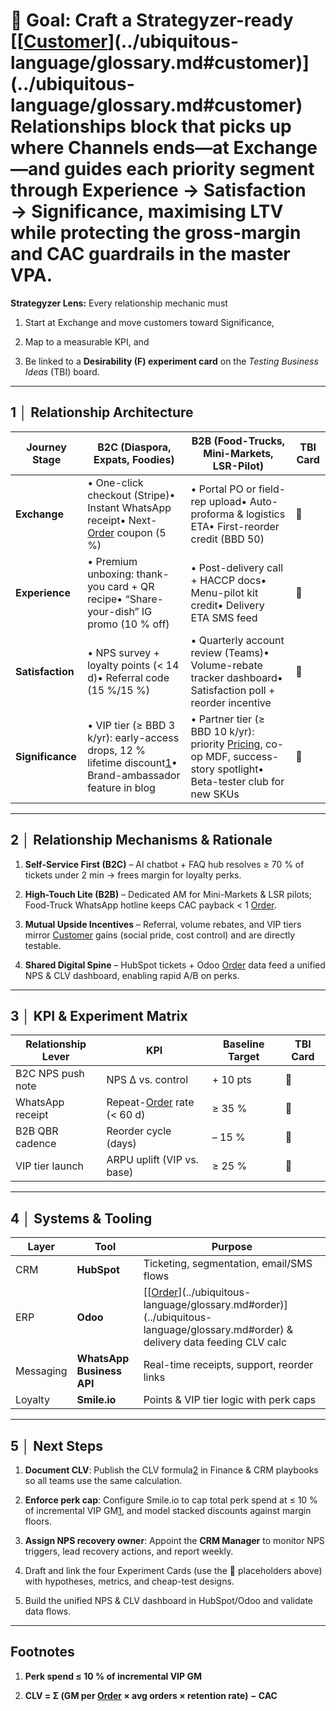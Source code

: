 # **🎯 Goal:** Craft a Strategyzer-ready **[[[Customer](../ubiquitous-language/glossary.md#customer)](../ubiquitous-language/glossary.md#customer)](../ubiquitous-language/glossary.md#customer) Relationships** block that picks up where Channels ends—at **Exchange**—and guides each priority segment through **Experience → Satisfaction → Significance**, maximising LTV while protecting the gross-margin and CAC guardrails in the master VPA.

**Strategyzer Lens:** Every relationship mechanic must

1. Start at Exchange and move customers toward Significance,

2. Map to a measurable KPI, and

3. Be linked to a **Desirability (F) experiment card** on the *Testing Business Ideas* (TBI) board.

---

## **1 │ Relationship Architecture**

| Journey Stage | B2C (Diaspora, Expats, Foodies) | B2B (Food-Trucks, Mini-Markets, LSR-Pilot) | TBI Card |
| ----- | ----- | ----- | ----- |
| **Exchange** | • One-click checkout (Stripe)• Instant WhatsApp receipt• Next-[Order](../ubiquitous-language/glossary.md#order) coupon (5 %) | • Portal PO or field-rep upload• Auto-proforma & logistics ETA• First-reorder credit (BBD 50\) | 🔗 |
| **Experience** | • Premium unboxing: thank-you card \+ QR recipe• “Share-your-dish” IG promo (10 % off) | • Post-delivery call \+ HACCP docs• Menu-pilot kit credit• Delivery ETA SMS feed | 🔗 |
| **Satisfaction** | • NPS survey \+ loyalty points (\< 14 d)• Referral code (15 %/15 %) | • Quarterly account review (Teams)• Volume-rebate tracker dashboard• Satisfaction poll \+ reorder incentive | 🔗 |
| **Significance** | • VIP tier (≥ BBD 3 k/yr): early-access drops, 12 % lifetime discount[1](https://chatgpt.com/c/68306eee-e300-8006-9054-d2e32e1e1625#user-content-fn-2)• Brand-ambassador feature in blog | • Partner tier (≥ BBD 10 k/yr): priority [Pricing](../ubiquitous-language/glossary.md#pricing), co-op MDF, success-story spotlight• Beta-tester club for new SKUs | 🔗 |

---

## **2 │ Relationship Mechanisms & Rationale**

1. **Self-Service First (B2C)** – AI chatbot \+ FAQ hub resolves ≥ 70 % of tickets under 2 min → frees margin for loyalty perks.

2. **High-Touch Lite (B2B)** – Dedicated AM for Mini-Markets & LSR pilots; Food-Truck WhatsApp hotline keeps CAC payback \< 1 [Order](../ubiquitous-language/glossary.md#order).

3. **Mutual Upside Incentives** – Referral, volume rebates, and VIP tiers mirror [Customer](../ubiquitous-language/glossary.md#customer) gains (social pride, cost control) and are directly testable.

4. **Shared Digital Spine** – HubSpot tickets \+ Odoo [Order](../ubiquitous-language/glossary.md#order) data feed a unified NPS & CLV dashboard, enabling rapid A/B on perks.

---

## **3 │ KPI & Experiment Matrix**

| Relationship Lever | KPI | Baseline Target | TBI Card |
| ----- | ----- | ----- | ----- |
| B2C NPS push note | NPS Δ vs. control | \+ 10 pts | 🔗 |
| WhatsApp receipt | Repeat-[Order](../ubiquitous-language/glossary.md#order) rate (\< 60 d) | ≥ 35 % | 🔗 |
| B2B QBR cadence | Reorder cycle (days) | – 15 % | 🔗 |
| VIP tier launch | ARPU uplift (VIP vs. base) | ≥ 25 % | 🔗 |

---

## **4 │ Systems & Tooling**

| Layer | Tool | Purpose |
| ----- | ----- | ----- |
| CRM | **HubSpot** | Ticketing, segmentation, email/SMS flows |
| ERP | **Odoo** | [[[Order](../ubiquitous-language/glossary.md#order)](../ubiquitous-language/glossary.md#order)](../ubiquitous-language/glossary.md#order) & delivery data feeding CLV calc |
| Messaging | **WhatsApp Business API** | Real-time receipts, support, reorder links |
| Loyalty | **Smile.io** | Points & VIP tier logic with perk caps |

---

## **5 │ Next Steps**

1. **Document CLV**: Publish the CLV formula[2](https://chatgpt.com/c/68306eee-e300-8006-9054-d2e32e1e1625#user-content-fn-1) in Finance & CRM playbooks so all teams use the same calculation.

2. **Enforce perk cap**: Configure Smile.io to cap total perk spend at ≤ 10 % of incremental VIP GM[1](https://chatgpt.com/c/68306eee-e300-8006-9054-d2e32e1e1625#user-content-fn-2), and model stacked discounts against margin floors.

3. **Assign NPS recovery owner**: Appoint the **CRM Manager** to monitor NPS triggers, lead recovery actions, and report weekly.

4. Draft and link the four Experiment Cards (use the 🔗 placeholders above) with hypotheses, metrics, and cheap-test designs.

5. Build the unified NPS & CLV dashboard in HubSpot/Odoo and validate data flows.

---

## **Footnotes**

1. **Perk spend ≤ 10 % of incremental VIP GM**

2. **CLV \= Σ (GM per [Order](../ubiquitous-language/glossary.md#order) × avg orders × retention rate) − CAC**


